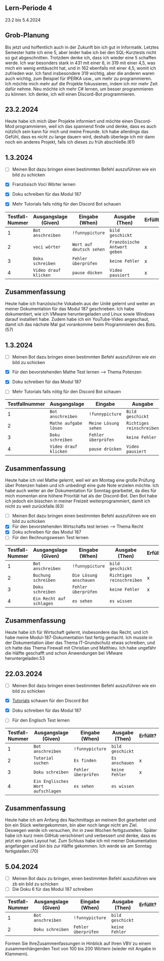 ## Lern-Periode 4
23.2 bis 5.4.2024

## Grob-Planung
Bis jetzt und hoffentlich auch in der Zukunft bin ich gut in Informatik. Letztes Semester hatte ich eine 5, aber leider habe ich bei den SQL-Kurztests nicht so gut abgeschnitten. Trotzdem denke ich, dass ich wieder eine 5 schaffen werde. Ich war besonders stark in 431 mit einer 6, in 319 mit einer 4,5, was mich ein wenig enttäuscht hat, und in 162 ebenfalls mit einer 4,5, womit ich zufrieden war. Ich fand insbesondere 319 wichtig, aber die anderen waren auch wichtig, zum Beispiel für IPERKA usw., um mehr zu programmieren. Ich möchte mich mehr auf die Projekte fokussieren, indem ich mir mehr Zeit dafür nehme. Neu möchte ich mehr C# lernen, um besser programmieren zu können. Ich denke, ich will einen Discord-Bot programmieren.


## 23.2.2024

Heute habe ich mich über Projekte informiert und möchte einen Discord-Mod programmieren, weil ich das spannend finde und denke, dass es auch nützlich sein kann für mich und meine Freunde. Ich habe allerdings das Gefühl, dass es nicht zu lange dauern wird, deshalb überlege ich mir dann noch ein anderes Projekt, falls ich dieses zu früh abschließe.(61)


## 1.3.2024
- [ ] Meinen Bot dazu bringen einen bestimmten Befehl auszuführen wie ein bild zu schicken
- [x] Französisch Voci Wörter lernen
- [x] Doku schreiben für das Modul 187
- [x] Mehr Tutorials falls nötig für den Discord Bot schauen


| Testfall-Nummer |	Ausgangslage (Given) |	Eingabe (When) |	Ausgabe (Then) |	Erfüllt? |
| --------------- | ------------------- | --------------- | ---------------- | -------- |
|   1 | `Bot anschreiben` | `!funnypicture`| `bild geschickt` |
|   2 | `voci wörter`  | `Wort auf deutsch sehen` | `Französische Antwort geben` | x | 
|   3 | `Doku schreiben` | `Fehler überprüfen` | `keine Fehler` | x |
|   4 |  `Video drauf klicken` | `pause dücken`  | `Video pausiert` | x |


## Zusammenfassung

Heute habe ich französische Vokabeln aus der Unité gelernt und weiter an meiner Dokumentation für das Modul 187 geschrieben. Ich habe dokumentiert, wie ich VMware heruntergeladen und Linux sowie Windows darauf installiert habe. Zudem habe ich ein YouTube-Video angeschaut, damit ich das nächste Mal gut vorankomme beim Programmieren des Bots.(57)

## 1.3.2024
- [ ] Meinen Bot dazu bringen einen bestimmten Befehl auszuführen wie ein bild zu schicken
- [x] Für den bevorstehenden Mathe Test lernen --> Thema Potenzen
- [x] Doku schreiben für das Modul 187
- [ ] Mehr Tutorials falls nötig für den Discord Bot schauen



| Testfallnummer    | Ausgangslage |Eingabe                                             | Ausgabe|
| ----------| ------- | ------------------------------------------------------------ |------------------------------------|
|   1 | `Bot anschreiben` |`!funnypicture`| `Bild geschickt` |
|   2 | `Mathe aufgabe lösen` | `Meine Lösung sehen` | `Richtiges reinschreiben` | x |
|   3 | `Doku schreiben` | `Fehler überprüfen` | `keine Fehler` | x |
|   4 | `Video drauf klicken` | `pause drücken` | `Video pausiert` |

## Zusammenfassung

Heute habe ich viel Mathe gelernt, weil wir am Montag eine große Prüfung über Potenzen haben und ich unbedingt eine gute Note erzielen möchte. Ich habe auch weiter an der Dokumentation für Sonntag gearbeitet, da dies für mich momentan eine höhere Priorität hat als der Discord-Bot. Den Bot habe ich jedoch ein bisschen in meiner Freizeit weiterprogrammiert, damit ich nicht zu weit zurückfalle.(63)



- [ ] Meinen Bot dazu bringen einen bestimmten Befehl auszuführen wie ein bild zu schicken
- [x] Für den bevorstehenden Wirtschafts test lernen --> Thema Recht
- [x] Doku schreiben für das Modul 187
- [ ] Für den Rechnungswesen Test lernen

| Testfall-Nummer |	Ausgangslage (Given) |	Eingabe (When) |	Ausgabe (Then) |	Erfüllt? |
| --------------- | ------------------- | --------------- | ---------------- | -------- |
|   1 | `Bot anschreiben` |`!funnypicture`| `bild geschickt` |
|   2 | `Buchung schreiben` | `Die Lösung anschauen` | `Richtiges reinschreiben` | x |
|   3 | `Doku schreiben` | `Fehler überprüfen` | `keine Fehler` | x 
|   4 | `Ein Recht auf schlagen` | `es sehen` | `es wissen` |

## Zusammenfassung

Heute habe ich für Wirtschaft gelernt, insbesondere das Recht, und ich habe meine Modul-187-Dokumentation fast fertig gemacht. Ich musste in der Dokumentation über das Thema IT-Grundschutz etwas schreiben, und ich hatte das Thema Firewall mit Christian und Matthieu. Ich habe ungefähr die Hälfte geschafft und schon Anwendungen bei VMware heruntergeladen.53

## 22.03.2024

- [ ] Meinen Bot dazu bringen einen bestimmten Befehl auszuführen wie ein bild zu schicken
- [x] [Tutorials](https://www.youtube.com/watch?v=cZNQCAD9WgI&t=262s) schauen für den Discord Bot
- [x] Doku schreiben für das Modul 187
- [ ] Für den Englisch Test lernen


| Testfall-Nummer |	Ausgangslage (Given) |	Eingabe (When) |	Ausgabe (Then) |	Erfüllt? |
| --------------- | ------------------- | --------------- | ---------------- | -------- |
|   1  | `Bot anschreiben` | `!funnypicture` | `bild geschickt` |
|   2  | `Tutorial suchen` | `Es finden`  | `Es anschauen` | x |
|   3  | `Doku schreiben` | `Fehler überprüfen` | `keine Fehler` | x |
|   4  | `Ein Englisches Wort aufschlagen` | `es sehen`  | `es wissen` |

## Zusammenfassung

Heute habe ich am Anfang des Nachmittags an meinem Bot gearbeitet und bin ein Stück weitergekommen, bin aber noch lange nicht am Ziel. Deswegen werde ich versuchen, ihn in zwei Wochen fertigzustellen. Später habe ich kurz mein GitHub verschönert und verbessert und denke, dass es jetzt ein gutes Layout hat. Zum Schluss habe ich mit meiner Dokumentation angefangen und bin bis zur Hälfte gekommen. Ich werde sie am Sonntag fertigstellen.(70)

## 5.04.2024

- [ ] Meinen Bot dazu zu bringen, einen bestimmten Befehl auszuführen wie zb ein bild zu schicken
- [ ] Die Doku 6 für das Modul 187 schreiben

| Testfall-Nummer |	Ausgangslage (Given) |	Eingabe (When) |	Ausgabe (Then) |	Erfüllt? |
| --------------- | ------------------- | --------------- | ---------------- | -------- |
|   1  | `Bot anschreiben` | `!funnypicture` | `bild geschickt` | |
|   2  | `Doku schreiben` | `Fehler überprüfen` | `keine Fehler` | |















Formen Sie IhreZusammenfassungen in Hinblick auf Ihren VBV zu einem zusammenhängenden Text von 100 bis 200 Wörtern (wieder mit Angabe in Klammern).
